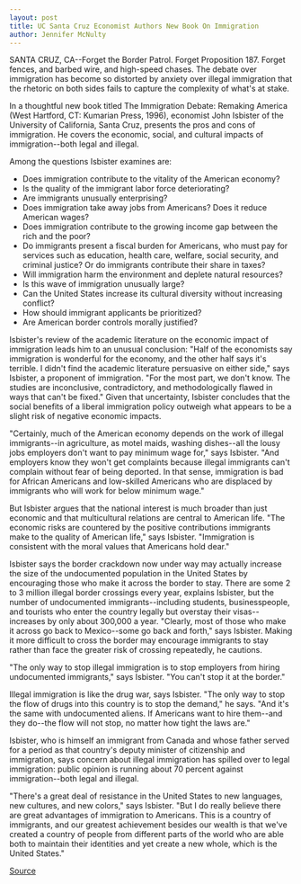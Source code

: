 ```yaml
---
layout: post
title: UC Santa Cruz Economist Authors New Book On Immigration
author: Jennifer McNulty
---
```


SANTA CRUZ, CA--Forget the Border Patrol. Forget Proposition 187.  Forget fences, and barbed wire, and high-speed chases. The debate  over immigration has become so distorted by anxiety over illegal  immigration that the rhetoric on both sides fails to capture the  complexity of what's at stake.

In a thoughtful new book titled The Immigration Debate:  Remaking America (West Hartford, CT: Kumarian Press, 1996),  economist John Isbister of the University of California, Santa Cruz,  presents the pros and cons of immigration. He covers the economic,  social, and cultural impacts of immigration--both legal and illegal.

Among the questions Isbister examines are:
* Does immigration contribute to the vitality of the American  economy?
* Is the quality of the immigrant labor force deteriorating?
* Are immigrants unusually enterprising?
* Does immigration take away jobs from Americans? Does it  reduce American wages?
* Does immigration contribute to the growing income gap  between the rich and the poor?
* Do immigrants present a fiscal burden for Americans, who  must pay for services such as education, health care, welfare, social  security, and criminal justice? Or do immigrants contribute their  share in taxes?
* Will immigration harm the environment and deplete natural  resources?
* Is this wave of immigration unusually large?
* Can the United States increase its cultural diversity  without increasing conflict?
* How should immigrant applicants be prioritized?
* Are American border controls morally justified?

Isbister's review of the academic literature on the economic  impact of immigration leads him to an unusual conclusion: "Half of  the economists say immigration is wonderful for the economy, and  the other half says it's terrible. I didn't find the academic literature  persuasive on either side," says Isbister, a proponent of  immigration. "For the most part, we don't know. The studies are  inconclusive, contradictory, and methodologically flawed in ways  that can't be fixed." Given that uncertainty, Isbister concludes that  the social benefits of a liberal immigration policy outweigh what  appears to be a slight risk of negative economic impacts.

"Certainly, much of the American economy depends on the work  of illegal immigrants--in agriculture, as motel maids, washing  dishes--all the lousy jobs employers don't want to pay minimum  wage for," says Isbister. "And employers know they won't get  complaints because illegal immigrants can't complain without fear  of being deported. In that sense, immigration is bad for African  Americans and low-skilled Americans who are displaced by  immigrants who will work for below minimum wage."

But Isbister argues that the national interest is much broader  than just economic and that multicultural relations are central to  American life. "The economic risks are countered by the positive  contributions immigrants make to the quality of American life,"  says Isbister. "Immigration is consistent with the moral values that  Americans hold dear."

Isbister says the border crackdown now under way may  actually increase the size of the undocumented population in the  United States by encouraging those who make it across the border to  stay. There are some 2 to 3 million illegal border crossings every  year, explains Isbister, but the number of undocumented  immigrants--including students, businesspeople, and tourists who  enter the country legally but overstay their visas--increases by only  about 300,000 a year. "Clearly, most of those who make it across go  back to Mexico--some go back and forth," says Isbister. Making it  more difficult to cross the border may encourage immigrants to stay  rather than face the greater risk of crossing repeatedly, he cautions.

"The only way to stop illegal immigration is to stop employers  from hiring undocumented immigrants," says Isbister. "You can't stop  it at the border."

Illegal immigration is like the drug war, says Isbister. "The  only way to stop the flow of drugs into this country is to stop the  demand," he says. "And it's the same with undocumented aliens. If  Americans want to hire them--and they do--the flow will not stop,  no matter how tight the laws are."

Isbister, who is himself an immigrant from Canada and whose  father served for a period as that country's deputy minister of  citizenship and immigration, says concern about illegal immigration  has spilled over to legal immigration: public opinion is running about  70 percent against immigration--both legal and illegal.

"There's a great deal of resistance in the United States to new  languages, new cultures, and new colors," says Isbister. "But I do  really believe there are great advantages of immigration to  Americans. This is a country of immigrants, and our greatest  achievement besides our wealth is that we've created a country of  people from different parts of the world who are able both to  maintain their identities and yet create a new whole, which is the  United States."

[Source](http://www1.ucsc.edu/news_events/press_releases/archive/95-96/05-96/052196-UCSC_economist_auth.html "Permalink to 052196-UCSC_economist_auth")
